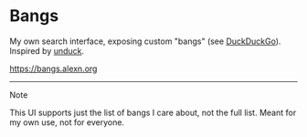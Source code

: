 # Bangs

My own search interface, exposing custom "bangs" (see [DuckDuckGo](https://duckduckgo.com/bangs)). 
Inspired by [unduck](https://github.com/t3dotgg/unduck).

<https://bangs.alexn.org>

---

> [!NOTE]
> This UI supports just the list of bangs I care about, not the full list.
> Meant for my own use, not for everyone.
